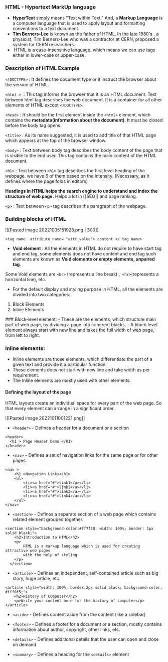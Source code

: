 ### HTML - Hypertext MarkUp language

- **HyperText** simply means "Text within Text." And, a **Markup Language** is a computer language that is used to apply layout and formatting conventions to a text document.
- **Tim Berners-Lee** is known as the father of HTML. In the late 1980's , a physicist, Tim Berners-Lee who was a contractor at CERN, proposed a system for CERN researchers.
-  HTML is a case-insensitive language, which means we can use tags either in lower-case or upper-case.

### Description of HTML Example

`<!DOCTYPE>` : It defines the document type or it instruct the browser about the version of HTML.

`<html >`  : This tag informs the browser that it is an HTML document. Text between html tag describes the web document. It is a container for all other elements of HTML except `<!DOCTYPE>`

`<head>` : It should be the first element inside the `<html>` element, which contains the **metadata(information about the document)**. It must be closed before the body tag opens.

`<title>` : As its name suggested, it is used to add title of that HTML page which appears at the top of the browser window.

`<body>` : Text between body tag describes the body content of the page that is visible to the end user. This tag contains the main content of the HTML document.

`<h1>` : Text between `<h1>` tag describes the first level heading of the webpage. we have 6 of them based on the intensity. (Necessary, as it defines where the page folds in editors)

**Headings in HTML helps the search engine to understand and index the structure of web page.** Helps a lot in [[SEO]] and page ranking.

`<p>` : Text between `<p>` tag describes the paragraph of the webpage.

### Building blocks of HTML

![[Pasted image 20221005151923.png | 300]]

`<tag name  attribute_name= "attr_value"> content </ tag name>`

- **Void element** : All the elements in HTML do not require to have start tag and end tag, some elements does not have content and end tag such elements are known as **Void elements or empty elements, unpaired tag**.

Some Void elements are `<br>` (represents a line break) ,` <hr>`(represents a horizontal line), etc.

- For the default display and styling purpose in HTML, all the elements are divided into two categories:
<ol>
	<li>Block Elements</li>
	<li> Inline Elements</li>
</ol>
### Block-level element:
-   These are the elements, which structure main part of web page, by dividing a page into coherent blocks.
-   A block-level element always start with new line and takes the full width of web page, from left to right.

### Inline elements:
-   Inline elements are those elements, which differentiate the part of a given text and provide it a particular function.
-   These elements does not start with new line and take width as per requirement.
-   The Inline elements are mostly used with other elements.

#### Defining the layout of the page
HTML layouts create an individual space for every part of the web page. So that every element can arrange in a significant order.

![[Pasted image 20221011001221.png]]

-   `<header>` - Defines a header for a document or a section
```
<header>  
  <h1 > Page Header Demo </h1>  
</header> 
```

-   `<nav>` - Defines a set of navigation links for the same page or for other pages.
```
<nav >  
	<h1 >Navgation Links</h1>  
	<ul>  
		<li><a href="#">link1</a></li>  
		<li><a href="#">link2</a></li>  
		<li><a href="#">link3</a></li>  
		<li><a href="#">link4</a></li>  
	</ul>  
</nav>
```

-   `<section>` - Defines a separate section of a web page which contains related element grouped together.
```
<section style="background-color:#ff7f50; width: 100%; border: 1px solid black;">  
    <h2>Introduction to HTML</h2>  
    <p>
	    HTML is a markup language which is used for creating attractive web pages
	    with the help of styling
    </p>  
  </section>  
```

-   `<article>` - Defines an independent, self-contained article such as big story, huge article, etc.
```
<article style="width: 100%; border:2px solid black; background-color: #fff0f5;">  
    <h2>History of Computer</h2>  
    <p>Write your content here for the history of computer</p>  
</article>  
```

-   `<aside>` - Defines content aside from the content (like a sidebar)

-   `<footer>` - Defines a footer for a document or a section, mostly contains information about author, copyright, other links, etc.

-   `<details>` - Defines additional details that the user can open and close on demand

-   `<summary>` - Defines a heading for the `<details>` element